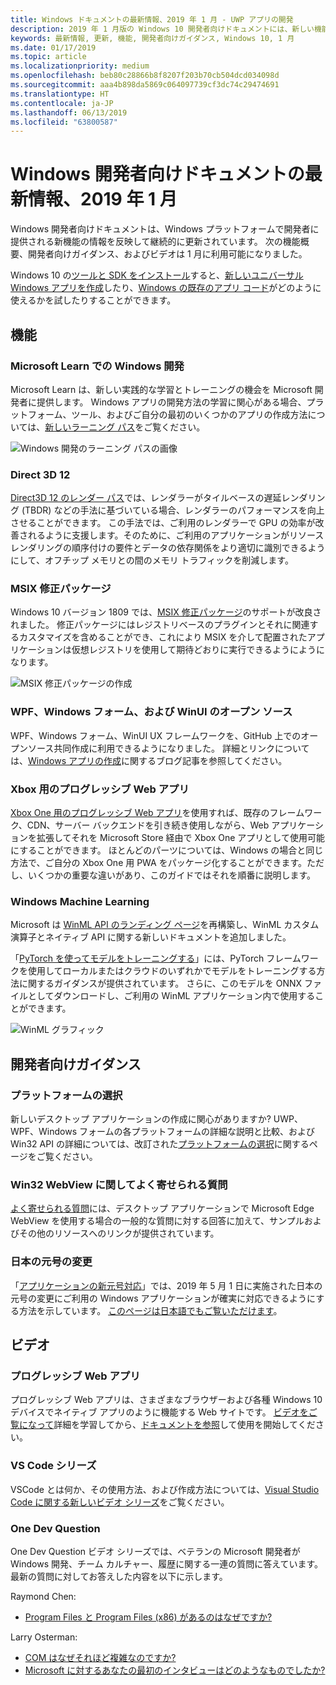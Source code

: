 ```yaml
---
title: Windows ドキュメントの最新情報、2019 年 1 月 - UWP アプリの開発
description: 2019 年 1 月版の Windows 10 開発者向けドキュメントには、新しい機能、ビデオ、開発者向けガイダンスが追加されました
keywords: 最新情報, 更新, 機能, 開発者向けガイダンス, Windows 10, 1 月
ms.date: 01/17/2019
ms.topic: article
ms.localizationpriority: medium
ms.openlocfilehash: beb80c28866b8f8207f203b70cb504dcd034098d
ms.sourcegitcommit: aaa4b898da5869c064097739cf3dc74c29474691
ms.translationtype: HT
ms.contentlocale: ja-JP
ms.lasthandoff: 06/13/2019
ms.locfileid: "63800587"
---
```

# <a name="whats-new-in-the-windows-developer-docs-in-january-2019"></a>Windows 開発者向けドキュメントの最新情報、2019 年 1 月

Windows 開発者向けドキュメントは、Windows プラットフォームで開発者に提供される新機能の情報を反映して継続的に更新されています。 次の機能概要、開発者向けガイダンス、およびビデオは 1 月に利用可能になりました。

Windows 10 の[ツールと SDK をインストール](https://go.microsoft.com/fwlink/?LinkId=821431)すると、[新しいユニバーサル Windows アプリを作成](../get-started/create-uwp-apps.md)したり、[Windows の既存のアプリ コード](../porting/index.md)がどのように使えるかを試したりすることができます。

## <a name="features"></a>機能

### <a name="windows-development-on-microsoft-learn"></a>Microsoft Learn での Windows 開発

Microsoft Learn は、新しい実践的な学習とトレーニングの機会を Microsoft 開発者に提供します。 Windows アプリの開発方法の学習に関心がある場合、プラットフォーム、ツール、およびご自分の最初のいくつかのアプリの作成方法については、[新しいラーニング パス](https://docs.microsoft.com/learn/paths/develop-windows10-apps/)をご覧ください。

![Windows 開発のラーニング パスの画像](images/windows-learn.png)

### <a name="direct-3d-12"></a>Direct 3D 12

[Direct3D 12 のレンダー パス](/windows/desktop/direct3d12/direct3d-12-render-passes)では、レンダラーがタイルベースの遅延レンダリング (TBDR) などの手法に基づいている場合、レンダラーのパフォーマンスを向上させることができます。 この手法では、ご利用のレンダラーで GPU の効率が改善されるように支援します。そのために、ご利用のアプリケーションがリソース レンダリングの順序付けの要件とデータの依存関係をより適切に識別できるようにして、オフチップ メモリとの間のメモリ トラフィックを削減します。

### <a name="msix-modification-packages"></a>MSIX 修正パッケージ

Windows 10 バージョン 1809 では、[MSIX 修正パッケージ](https://docs.microsoft.com/windows/msix/modification-package-1809-update)のサポートが改良されました。 修正パッケージにはレジストリベースのプラグインとそれに関連するカスタマイズを含めることができ、これにより MSIX を介して配置されたアプリケーションは仮想レジストリを使用して期待どおりに実行できるようにようになります。

![MSIX 修正パッケージの作成](images/msix-modification-package.png)

### <a name="open-source-of-wpf-windows-forms-and-winui"></a>WPF、Windows フォーム、および WinUI のオープン ソース

WPF、Windows フォーム、WinUI UX フレームワークを、GitHub 上でのオープンソース共同作成に利用できるようになりました。 詳細とリンクについては、[Windows アプリの作成](https://blogs.windows.com/buildingapps/2018/12/04/announcing-open-source-of-wpf-windows-forms-and-winui-at-microsoft-connect-2018/#OKZjJs1VVTrMMtkL.97)に関するブログ記事を参照してください。

### <a name="progressive-web-apps-for-xbox"></a>Xbox 用のプログレッシブ Web アプリ

[Xbox One 用のプログレッシブ Web アプリ](https://docs.microsoft.com/microsoft-edge/progressive-web-apps/xbox-considerations)を使用すれば、既存のフレームワーク、CDN、サーバー バックエンドを引き続き使用しながら、Web アプリケーションを拡張してそれを Microsoft Store 経由で Xbox One アプリとして使用可能にすることができます。 ほとんどのパーツについては、Windows の場合と同じ方法で、ご自分の Xbox One 用 PWA をパッケージ化することができます。ただし、いくつかの重要な違いがあり、このガイドではそれを順番に説明します。

### <a name="windows-machine-learning"></a>Windows Machine Learning

Microsoft は [WinML API のランディング ページ](https://docs.microsoft.com/windows/ai/api-reference)を再構築し、WinML カスタム演算子とネイティブ API に関する新しいドキュメントを追加しました。

「[PyTorch を使ってモデルをトレーニングする](https://docs.microsoft.com/windows/ai/train-model-pytorch)」には、PyTorch フレームワークを使用してローカルまたはクラウドのいずれかでモデルをトレーニングする方法に関するガイダンスが提供されています。 さらに、このモデルを ONNX ファイルとしてダウンロードし、ご利用の WinML アプリケーション内で使用することができます。

![WinML グラフィック](images/winml-graphic.png)

## <a name="developer-guidance"></a>開発者向けガイダンス

### <a name="choose-your-platform"></a>プラットフォームの選択

新しいデスクトップ アプリケーションの作成に関心がありますか? UWP、WPF、Windows フォームの各プラットフォームの詳細な説明と比較、および Win32 API の詳細については、改訂された[プラットフォームの選択](https://docs.microsoft.com/windows/desktop/choose-your-technology)に関するページをご覧ください。

### <a name="faqs-on-win32-webview"></a>Win32 WebView に関してよく寄せられる質問

[よく寄せられる質問](https://docs.microsoft.com/windows/communitytoolkit/controls/wpf-winforms/webview#frequently-asked-questions-faqs)には、デスクトップ アプリケーションで Microsoft Edge WebView を使用する場合の一般的な質問に対する回答に加えて、サンプルおよびその他のリソースへのリンクが提供されています。

### <a name="japanese-era-change"></a>日本の元号の変更

「[アプリケーションの新元号対応](../design/globalizing/japanese-era-change.md)」では、2019 年 5 月 1 日に実施された日本の元号の変更にご利用の Windows アプリケーションが確実に対応できるようにする方法を示しています。 [このページは日本語でもご覧いただけます](https://docs.microsoft.com/ja-jp/windows/uwp/design/globalizing/japanese-era-change)。

## <a name="videos"></a>ビデオ

### <a name="progressive-web-apps"></a>プログレッシブ Web アプリ

プログレッシブ Web アプリは、さまざまなブラウザーおよび各種 Windows 10 デバイスでネイティブ アプリのように機能する Web サイトです。 [ビデオをご覧になって](https://youtu.be/ugAewC3308Y)詳細を学習してから、[ドキュメントを参照](https://aka.ms/Windows-PWA)して使用を開始してください。

### <a name="vs-code-series"></a>VS Code シリーズ

VSCode とは何か、その使用方法、および作成方法については、[Visual Studio Code に関する新しいビデオ シリーズ](https://www.youtube.com/playlist?list=PLlrxD0HtieHjQX77y-0sWH9IZBTmv1tTx)をご覧ください。

### <a name="one-dev-question"></a>One Dev Question

One Dev Question ビデオ シリーズでは、ベテランの Microsoft 開発者が Windows 開発、チーム カルチャー、履歴に関する一連の質問に答えています。 最新の質問に対してお答えした内容を以下に示します。

Raymond Chen:

* [Program Files と Program Files (x86) があるのはなぜですか?](https://youtu.be/N7o9eJpFYco)

Larry Osterman:

* [COM はなぜそれほど複雑なのですか?](https://youtu.be/-gkXAV-StVA )
* [Microsoft に対するあなたの最初のインタビューはどのようなものでしたか?](https://youtu.be/qRb6otsHG5c)
